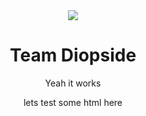 <div align="center">
  <img align-items="center" src="https://i.imgur.com/JiW4MLF.png">
  
  # Team Diopside

  Yeah it works

  lets test some html here

</div>
